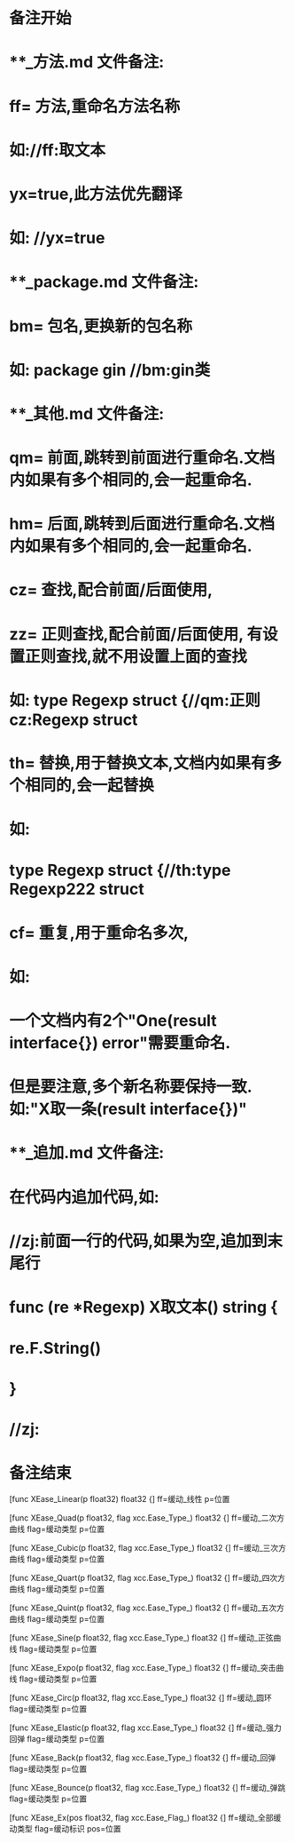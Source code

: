 # 备注开始
# **_方法.md 文件备注:
# ff= 方法,重命名方法名称
# 如://ff:取文本
#
# yx=true,此方法优先翻译
# 如: //yx=true

# **_package.md 文件备注:
# bm= 包名,更换新的包名称 
# 如: package gin //bm:gin类

# **_其他.md 文件备注:
# qm= 前面,跳转到前面进行重命名.文档内如果有多个相同的,会一起重命名.
# hm= 后面,跳转到后面进行重命名.文档内如果有多个相同的,会一起重命名.
# cz= 查找,配合前面/后面使用,
# zz= 正则查找,配合前面/后面使用, 有设置正则查找,就不用设置上面的查找
# 如: type Regexp struct {//qm:正则 cz:Regexp struct
#
# th= 替换,用于替换文本,文档内如果有多个相同的,会一起替换
# 如:
# type Regexp struct {//th:type Regexp222 struct
#
# cf= 重复,用于重命名多次,
# 如: 
# 一个文档内有2个"One(result interface{}) error"需要重命名.
# 但是要注意,多个新名称要保持一致. 如:"X取一条(result interface{})"

# **_追加.md 文件备注:
# 在代码内追加代码,如:
# //zj:前面一行的代码,如果为空,追加到末尾行
# func (re *Regexp) X取文本() string { 
# re.F.String()
# }
# //zj:
# 备注结束

[func XEase_Linear(p float32) float32 {]
ff=缓动_线性
p=位置

[func XEase_Quad(p float32, flag xcc.Ease_Type_) float32 {]
ff=缓动_二次方曲线
flag=缓动类型
p=位置

[func XEase_Cubic(p float32, flag xcc.Ease_Type_) float32 {]
ff=缓动_三次方曲线
flag=缓动类型
p=位置

[func XEase_Quart(p float32, flag xcc.Ease_Type_) float32 {]
ff=缓动_四次方曲线
flag=缓动类型
p=位置

[func XEase_Quint(p float32, flag xcc.Ease_Type_) float32 {]
ff=缓动_五次方曲线
flag=缓动类型
p=位置

[func XEase_Sine(p float32, flag xcc.Ease_Type_) float32 {]
ff=缓动_正弦曲线
flag=缓动类型
p=位置

[func XEase_Expo(p float32, flag xcc.Ease_Type_) float32 {]
ff=缓动_突击曲线
flag=缓动类型
p=位置

[func XEase_Circ(p float32, flag xcc.Ease_Type_) float32 {]
ff=缓动_圆环
flag=缓动类型
p=位置

[func XEase_Elastic(p float32, flag xcc.Ease_Type_) float32 {]
ff=缓动_强力回弹
flag=缓动类型
p=位置

[func XEase_Back(p float32, flag xcc.Ease_Type_) float32 {]
ff=缓动_回弹
flag=缓动类型
p=位置

[func XEase_Bounce(p float32, flag xcc.Ease_Type_) float32 {]
ff=缓动_弹跳
flag=缓动类型
p=位置

[func XEase_Ex(pos float32, flag xcc.Ease_Flag_) float32 {]
ff=缓动_全部缓动类型
flag=缓动标识
pos=位置
